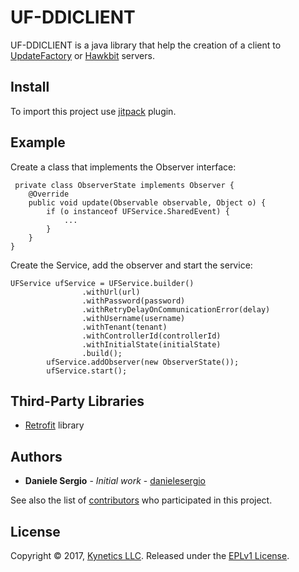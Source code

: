 # UF-DDICLIENT #

UF-DDICLIENT is a java library that help the creation of a client to [UpdateFactory](https://www.kynetics.com/iot-platform-update-factory) or [Hawkbit](https://eclipse.org/hawkbit/) servers.

## Install

To import this project use [jitpack](https://jitpack.io/) plugin.

## Example
Create a class that implements the Observer interface:

     private class ObserverState implements Observer {
        @Override
        public void update(Observable observable, Object o) {
            if (o instanceof UFService.SharedEvent) {
                ...
            }
        }
    }

Create the Service, add the observer and start the service:

    UFService ufService = UFService.builder()
                    .withUrl(url)
                    .withPassword(password)
                    .withRetryDelayOnCommunicationError(delay)
                    .withUsername(username)
                    .withTenant(tenant)
                    .withControllerId(controllerId)
                    .withInitialState(initialState)
                    .build();
            ufService.addObserver(new ObserverState());
            ufService.start();

## Third-Party Libraries
* [Retrofit](http://square.github.io/retrofit/) library

## Authors
* **Daniele Sergio** - *Initial work* - [danielesergio](https://github.com/danielesergio)

See also the list of [contributors](https://github.com/Kynetics/uf-ddiclient/graphs/contributors) who participated in this project.

## License
Copyright © 2017, [Kynetics LLC](https://www.kynetics.com).
Released under the [EPLv1 License](http://www.eclipse.org/legal/epl-v10.html).